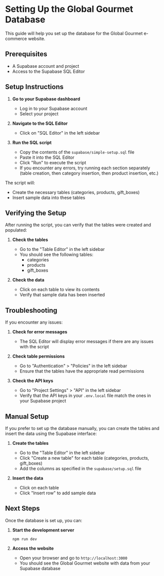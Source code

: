 # Setting Up the Global Gourmet Database

This guide will help you set up the database for the Global Gourmet e-commerce website.

## Prerequisites

- A Supabase account and project
- Access to the Supabase SQL Editor

## Setup Instructions

1. **Go to your Supabase dashboard**
   - Log in to your Supabase account
   - Select your project

2. **Navigate to the SQL Editor**
   - Click on "SQL Editor" in the left sidebar

3. **Run the SQL script**
   - Copy the contents of the `supabase/simple-setup.sql` file
   - Paste it into the SQL Editor
   - Click "Run" to execute the script
   - If you encounter any errors, try running each section separately (table creation, then category insertion, then product insertion, etc.)

The script will:
- Create the necessary tables (categories, products, gift_boxes)
- Insert sample data into these tables

## Verifying the Setup

After running the script, you can verify that the tables were created and populated:

1. **Check the tables**
   - Go to the "Table Editor" in the left sidebar
   - You should see the following tables:
     - categories
     - products
     - gift_boxes

2. **Check the data**
   - Click on each table to view its contents
   - Verify that sample data has been inserted

## Troubleshooting

If you encounter any issues:

1. **Check for error messages**
   - The SQL Editor will display error messages if there are any issues with the script

2. **Check table permissions**
   - Go to "Authentication" > "Policies" in the left sidebar
   - Ensure that the tables have the appropriate read permissions

3. **Check the API keys**
   - Go to "Project Settings" > "API" in the left sidebar
   - Verify that the API keys in your `.env.local` file match the ones in your Supabase project

## Manual Setup

If you prefer to set up the database manually, you can create the tables and insert the data using the Supabase interface:

1. **Create the tables**
   - Go to the "Table Editor" in the left sidebar
   - Click "Create a new table" for each table (categories, products, gift_boxes)
   - Add the columns as specified in the `supabase/setup.sql` file

2. **Insert the data**
   - Click on each table
   - Click "Insert row" to add sample data

## Next Steps

Once the database is set up, you can:

1. **Start the development server**
   ```
   npm run dev
   ```

2. **Access the website**
   - Open your browser and go to `http://localhost:3000`
   - You should see the Global Gourmet website with data from your Supabase database
